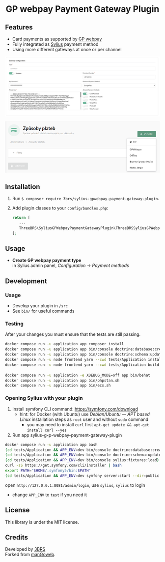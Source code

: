<h1 align="center">
    GP webpay Payment Gateway Plugin
</h1>

## Features

* Card payments as supported by [GP webpay](https://www.gpwebpay.cz/en/home/)
* Fully integrated as [Sylius](https://sylius.com/) payment method
* Using more different gateways at once or per channel

<p align="center">
	<img src="https://raw.githubusercontent.com/3BRS/sylius-gpwebpay-payment-gateway-plugin/main/doc/admin-11.png"/>
</p>
<p align="center">
	<img src="https://raw.githubusercontent.com/3BRS/sylius-gpwebpay-payment-gateway-plugin/main/doc/admin-2.png"/>
</p>

## Installation

1. Run `$ composer require
   3brs/sylius-gpwebpay-payment-gateway-plugin`.
1. Add plugin classes to your `config/bundles.php`:

   ```php
   return [
      ...
      ThreeBRS\SyliusGPWebpayPaymentGatewayPlugin\ThreeBRSSyliusGPWebpayPaymentGatewayPlugin::class => ['all' => true],
   ];
   ```
  
## Usage

* <b>Create GP webpay payment type</b><br>in Sylius admin panel, _Configuration -> Payment methods_<br>

## Development

### Usage

- Develop your plugin in `/src`
- See `bin/` for useful commands

### Testing

After your changes you must ensure that the tests are still passing.

```bash
docker compose run -u application app composer install
docker compose run -u application app bin/console doctrine:database:create --env=test
docker compose run -u application app bin/console doctrine:schema:update --complete --force --env=test
docker compose run -u node frontend yarn --cwd tests/Application install
docker compose run -u node frontend yarn --cwd tests/Application build

docker compose run -u application -e XDEBUG_MODE=off app bin/behat
docker compose run -u application app bin/phpstan.sh
docker compose run -u application app bin/ecs.sh
```

### Opening Sylius with your plugin

1. Install symfony CLI command: https://symfony.com/download
   - hint: for Docker (with Ubuntu) use _Debian/Ubuntu — APT based
     Linux_ installation steps as `root` user and without `sudo` command
      - you may need to install `curl` first ```apt-get update && apt-get install curl --yes```
2. Run app
   sylius-g-p-webpay-payment-gateway-plugin
```bash
docker compose run -u application app bash
(cd tests/Application && APP_ENV=dev bin/console doctrine:database:create)
(cd tests/Application && APP_ENV=dev bin/console doctrine:schema:update --complete --force)
(cd tests/Application && APP_ENV=dev bin/console sylius:fixtures:load)
curl -sS https://get.symfony.com/cli/installer | bash
export PATH="$HOME/.symfony5/bin:$PATH"
(cd tests/Application && APP_ENV=dev symfony server:start --dir=public --port=8081)
```
open `http://127.0.0.1:8081/admin/login`, use `sylius`, `sylius` to login

- change `APP_ENV` to `test` if you need it

License
-------
This library is under the MIT license.

Credits
-------
Developed by [3BRS](https://3brs.com)<br>
Forked from [manGoweb](https://github.com/mangoweb-sylius/SyliusPaymentRestrictionsPlugin).
